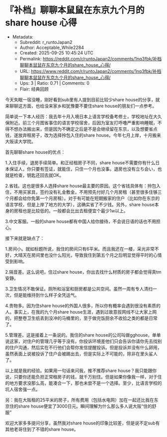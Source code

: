 # 『补档』聊聊本鼠鼠在东京九个月的share house 心得

- Metadata:
  - Subreddit: r_runtoJapan2
  - Author: Acceptable_While2284
  - Created: 2025-09-25 10:45:24 UTC
  - Permalink: https://reddit.com/r/runtoJapan2/comments/1nq3fbk/补档聊聊本鼠鼠在东京九个月的share_house_心得/
  - URL: https://www.reddit.com/r/runtoJapan2/comments/1nq3fbk/补档聊聊本鼠鼠在东京九个月的share_house_心得/
  - Ups: 3 | Ratio: 0.71 | Comments: 0
  - Flair: 经典回顾


今天失眠一宿没睡，刚好看到sub里有人提到目前比较少share
house的分享，就来聊聊这方面，也给没来家乡和犹豫要不要住share
house的朋友们一点参考。

简单说一下本人经历：我去年十月入境日本上语言学校备考修士，学校地址在大久保附近。前三个月图省事住的语言学校宿舍，后因为室友打呼噜严重影响睡眠，不得不想办法搬出来，但是因为不确定之后是不是会继续留在东京，以及想要省点钱，遂放弃租房子，改为选择拎包入住的share
house。今年七月上岸，十月搬来大阪读大学院。

首先聊聊share house的优点：

1.入住手续，退房手续简单。和正经租房子不同，share
house不需要你有什么日本保证人，你只要有签证，就能住，只住一个月也没事。退房也没有立ち会い，也就是检查，钥匙还回去就OK。

2.省钱。这也是很多人选择share
house最主要的原因。这个省钱具体有：拎包入住，不用买家具，签约没有礼金敷金，不用预先付好几个月房租（甚至很多住够三个月都会给你免第一个月房租）。对于有可能在短期搬家的住户（比如你在东京的语言学校，但是上岸了地方的大学），这确实省了不少钱。另外，share
house本身的房租也是比较低的。一般都会比出去租便宜个最少1w以上。

3.中文客服。一般的share
house都有中国人给你接待，不会说日语的话也不用担心。

接下来就是缺点了：

1.房间小。就如标题所说，我住的房间只有6平米。而且我还在一楼，采光非常不好，大晴天在房间里也没什么阳光，导致我住到第五个月之后明显觉得平时的心情受到影响。

2.隔音差。这么说吧，住过share
house，你出去找什么材质的房子都会觉得真tm安静。

3.卫生情况不敢保证。厕所和浴室和厨房都是公共空间。虽然一周有专人清扫一次，但是能维持到什么样子全凭运气。

4.贵物多。因为住share
house的外国人很多，所以你有概率会遇到很没有素质的人。事实上，在我的九个月share
house生涯，遇到过故意拔网线不让大家上网的，把整卷卫生纸丢到没冲的马桶里的，至于做完饭厨余不收拾之类的都是日常了。

5.管理差。这是接着上一条说的。我住的share
house的公司叫做gghouse，单单说这家，对住户的管理几乎等于没有。你投诉环境差他们只会告诉你请你先去找别的住户沟通，然后实在不行他们会帮你发信提醒投诉。但是投诉并没有什么卵用，虽然表面上说被投诉了住户会被踢出去，但是实际上不可能的，除非在里头鲨人了。

以上就是我的经验。如果用一句话来问我，推不推荐share
house？我只能跟你说，只要你还能负担正常租房子的钱，就千万别住。但是如果你像我一样，对于住的地方要求没那么高，能凑合一下，那也未尝不是一个选择。至少，比语言学校的坑人宿舍强一点。

另：我在大阪租的25平米的房子，所有费用（包括水电网）加在一起还比我在东京住的share
house便宜了3000日元。瞬间理解为什么那么多人说大阪“住的舒服”

欢迎大家多多提问分享，虽然我对share
house的印象比较差，但是说不定sub有其他老哥住到了不错的share house。

